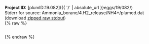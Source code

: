 **Project ID:** [plumID:19.082]({{ '/' | absolute_url }}eggs/19/082/)  
Stderr for source:  Ammonia_borane/4.H2_release/NH4+/plumed.dat   
(download [zipped raw stdout](plumed.dat.plumed.stdout.txt.zip))  
{% raw %}
<pre>
</pre>
{% endraw %}
